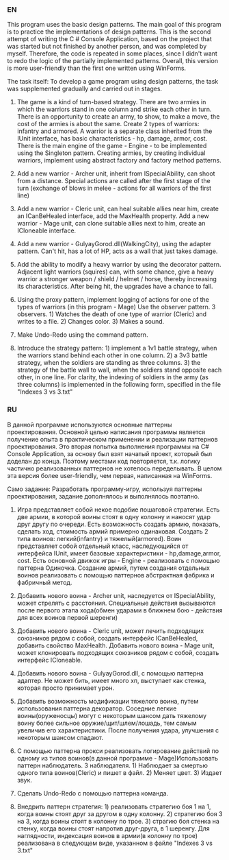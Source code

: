 ### EN
This program uses the basic design patterns. The main goal of this program is to practice the implementations of design patterns. This is the second attempt of writing the C # Console Application, based on the project that was started but not finished by another person, and was completed by myself. Therefore, the code is repeated in some places, since I didn't want to redo the logic of the partially implemented patterns. Overall, this version is more user-friendly than the first one written using WinForms.

The task itself:
To develop a game program using design patterns, the task was supplemented gradually and carried out in stages.

1. The game is a kind of turn-based strategy. There are two armies in which the warriors stand in one column and strike each other in turn. There is an opportunity to create an army, to show, to make a move, the cost of the armies is about the same.
Create 2 types of warriors: infantry and armored. A warrior is a separate class inherited from the IUnit interface, has basic characteristics - hp, damage, armor, cost.
There is the main engine of the game - Engine - to be implemented using the Singleton pattern.
Creating armies, by creating individual warriors, implement using abstract factory and factory method patterns.

2. Add a new warrior - Archer unit, inherit from ISpecialAbility, can shoot from a distance. Special actions are called after the first stage of the turn (exchange of blows in melee - actions for all warriors of the first line)

3. Add a new warrior - Cleric unit, can heal suitable allies near him, create an ICanBeHealed interface, add the MaxHealth property.
Add a new warrior - Mage unit, can clone suitable allies next to him, create an ICloneable interface.

4. Add a new warrior - GulyayGorod.dll(WalkingCity), using the adapter pattern. Can't hit, has a lot of HP, acts as a wall that just takes damage.

5. Add the ability to modify a heavy warrior by using the decorator pattern. Adjacent light warriors (squires) can, with some chance, give a heavy warrior a stronger weapon / shield / helmet / horse, thereby increasing its characteristics. After being hit, the upgrades have a chance to fall.

6. Using the proxy pattern, implement logging of actions for one of the types of warriors (in this program - Mage) Use the observer pattern. 3 observers. 1) Watches the death of one type of warrior (Cleric) and writes to a file. 2) Changes color. 3) Makes a sound.

7. Make Undo-Redo using the command pattern.

8. Introduce the strategy pattern: 1) implement a 1v1 battle strategy, when the warriors stand behind each other in one column. 2) a 3v3 battle strategy, when the soldiers are standing as three columns. 3) the strategy of the battle wall to wall, when the soldiers stand opposite each other, in one line.
For clarity, the indexing of soldiers in the army (as three columns) is implemented in the following form, specified in the file "Indexes 3 vs 3.txt"

### RU
В данной программе используются основные паттерны проектирования. Основной целью написания программы является получение опыта в практическом применении и реализации паттернов проектирования. Это вторая попытка выполнения программы на C# Console Application, за основу был взят начатый проект, который был доделан до конца. Поэтому местами код повторяется, т.к. логику частично реализованных паттернов не хотелось переделывать. В целом эта версия более user-friendly, чем первая, написанная на WinForms.

Само задание:
Разработать программу-игру, используя паттерны проектирования, задание дополнялось и выполнялось поэтапно.

1.	Игра представляет собой некое подобие пошаговой стратегии. Есть две армии, в которой воины стоят в одну колонну и наносят удар друг другу по очереди. Есть возможность создать армию, показать, сделать ход, стоимость армий примерно одинаковая.
Создать 2 типа воинов: легкий(infantry) и тяжелый(armored). Воин представляет собой отдельный класс, наследующийся от интерфейса IUnit, имеет базовые характеристики - hp,damage,armor, cost. 
Есть основной движок игры - Engine - реализовать с помощью паттерна Одиночка.
Создание армий, путем создания отдельных воинов реализовать с помощью паттернов абстрактная фабрика и фабричный метод.

2.	Добавить нового воина - Archer unit, наследуется от ISpecialAbility, может стрелять с расстояния. Специальные действия вызываются после первого этапа хода(обмен ударами в ближнем бою - действия для всех воинов первой шеренги)

3.	Добавить нового воина - Cleric unit, может лечить подходящих союзников рядом с собой, создать интерфейс ICanBeHealed, добавить свойство MaxHealth.
Добавить нового воина - Mage unit, может клонировать подходящих союзников рядом с собой, создать интерфейс ICloneable.

4.	Добавить нового воина - GulyayGorod.dll, с помощью паттерна адаптер. Не может бить, имеет много хп, выступает как стенка, которая просто принимает урон.

5.	Добавить возможность модификации тяжелого воина, путем использования паттерна декоратор. Соседние легкие воины(оруженосцы) могут с некоторым шансом дать тяжелому воину более сильное оружие/щит/шлем/лошадь, тем самым увеличив его характеристики. После получения удара, улучшения с некоторым шансом спадают.

6.	С помощью паттерна прокси реализовать логирование действий по одному из типов воинов(в данной программе -  Mage)Использовать паттерн наблюдатель. 3 наблюдателя. 1) Наблюдает за смертью одного типа воинов(Cleric) и пишет в файл. 2) Меняет цвет. 3) Издает звук.

7.	Сделать Undo-Redo с помощью паттерна команда. 

8.	Внедрить паттерн стратегия: 1) реализовать стратегию боя 1 на 1, когда воины стоят друг за другом в одну колонну. 2) стратегию боя 3 на 3, когда воины стоят в колонну по трое. 3) страгию боя стенка на стенку, когда воины стоят напротив друг-друга, в 1 шеренгу.
Для наглядности, индексация воинов в армии(в колонну по трое) реализована в следующем виде, указанном в файле "Indexes 3 vs 3.txt"